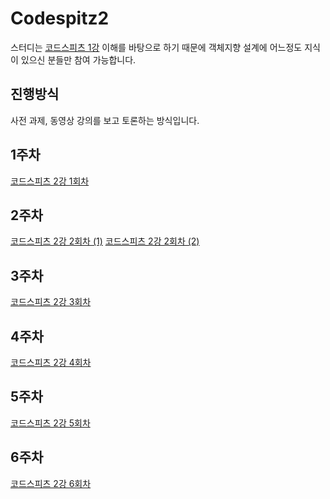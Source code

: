 # Codespitz2

스터디는 [코드스피츠 1강](https://www.youtube.com/watch?v=sWyZUzQW3IM&list=PLBNdLLaRx_rI-UsVIGeWX_iv-e8cxpLxS) 이해를 바탕으로 하기 때문에 
객체지향 설계에 어느정도 지식이 있으신 분들만 참여 가능합니다. 

## 진행방식
사전 과제, 동영상 강의를 보고 토론하는 방식입니다. 

## 1주차
[코드스피츠 2강 1회차](https://www.youtube.com/watch?v=vSnFC2x-RYE)

## 2주차

[코드스피츠 2강 2회차 (1)](https://www.youtube.com/watch?v=vSnFC2x-RYE)
[코드스피츠 2강 2회차 (2)](https://www.youtube.com/watch?v=33VN-sa3s_4&list=PLBNdLLaRx_rLOQsMCWxvawSUVI6cXoMsk&index=3)

## 3주차
[코드스피츠 2강 3회차](https://www.youtube.com/watch?v=DiKZYKK3T6Q&list=PLBNdLLaRx_rLOQsMCWxvawSUVI6cXoMsk&index=4)

## 4주차
[코드스피츠 2강 4회차](https://www.youtube.com/watch?v=2fdwzbSnqZc&list=PLBNdLLaRx_rLOQsMCWxvawSUVI6cXoMsk&index=5)

## 5주차
[코드스피츠 2강 5회차](https://www.youtube.com/watch?v=Y1toxgno8t8&list=PLBNdLLaRx_rLOQsMCWxvawSUVI6cXoMsk&index=6)

## 6주차
[코드스피츠 2강 6회차](https://www.youtube.com/watch?v=biJS1Ze8UMw&list=PLBNdLLaRx_rLOQsMCWxvawSUVI6cXoMsk&index=7)
